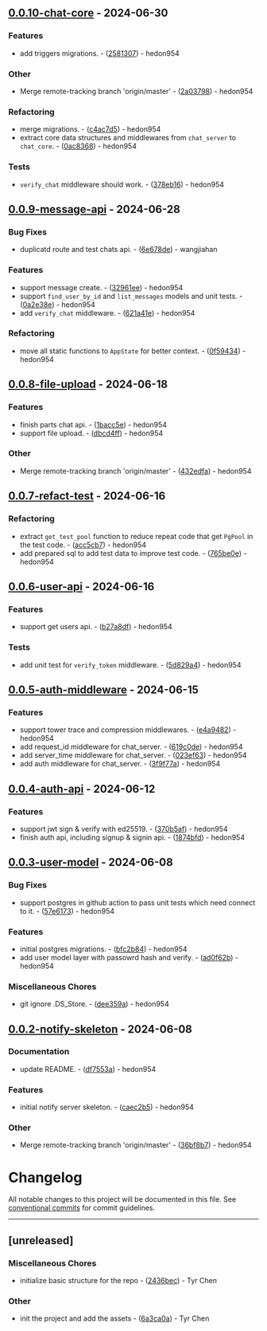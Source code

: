 ## [0.0.10-chat-core](https://github.com/hedon-rust-road/chat/compare/v0.0.9-message-api..v0.0.10-chat-core) - 2024-06-30

### Features

- add triggers migrations. - ([2581307](https://github.com/hedon-rust-road/chat/commit/2581307ef9650ec229b4a43c170745cfc48edbd7)) - hedon954

### Other

- Merge remote-tracking branch 'origin/master' - ([2a03798](https://github.com/hedon-rust-road/chat/commit/2a0379881c7cafb85cae95fdda028555ef9bc77e)) - hedon954

### Refactoring

- merge migrations. - ([c4ac7d5](https://github.com/hedon-rust-road/chat/commit/c4ac7d5b6f4abc91ae005dc30589b8bdbcedc3cd)) - hedon954
- extract core data structures and middlewares from `chat_server` to `chat_core`. - ([0ac8368](https://github.com/hedon-rust-road/chat/commit/0ac836808faa81e931fcede6166f2f04109e8edf)) - hedon954

### Tests

- `verify_chat` middleware should work. - ([378eb16](https://github.com/hedon-rust-road/chat/commit/378eb16ec5825b9a7d3f1beaaf3eb9df606f0818)) - hedon954

<!-- generated by git-cliff -->
## [0.0.9-message-api](https://github.com/hedon-rust-road/chat/compare/v0.0.8-file-upload..v0.0.9-message-api) - 2024-06-28

### Bug Fixes

- duplicatd route and test chats api. - ([6e678de](https://github.com/hedon-rust-road/chat/commit/6e678dedca4fa90b6a9d6f9810d22493ceb046f7)) - wangjiahan

### Features

- support message create. - ([32961ee](https://github.com/hedon-rust-road/chat/commit/32961ee3d3d89e9a39e509002e780672d903816c)) - hedon954
- support `find_user_by_id` and `list_messages` models and unit tests. - ([0a2e38e](https://github.com/hedon-rust-road/chat/commit/0a2e38e3465c76b82b7c3d279dacc9690266a723)) - hedon954
- add `verify_chat` middleware. - ([621a41e](https://github.com/hedon-rust-road/chat/commit/621a41e55d9dc3e0252e31fcd0c83c97b0027468)) - hedon954

### Refactoring

- move all static functions to `AppState` for better context. - ([0f59434](https://github.com/hedon-rust-road/chat/commit/0f594341137b00426acdc33320f539472e5711e4)) - hedon954

<!-- generated by git-cliff -->
## [0.0.8-file-upload](https://github.com/hedon-rust-road/chat/compare/v0.0.7-refact-test..v0.0.8-file-upload) - 2024-06-18

### Features

- finish parts chat api. - ([1bacc5e](https://github.com/hedon-rust-road/chat/commit/1bacc5e87d63841f0e2983bf53d6fb70268dc639)) - hedon954
- support file upload. - ([dbcd4ff](https://github.com/hedon-rust-road/chat/commit/dbcd4ff046888034171742ac42543ac2db83e080)) - hedon954

### Other

- Merge remote-tracking branch 'origin/master' - ([432edfa](https://github.com/hedon-rust-road/chat/commit/432edfad9050f7995fbc16f26d5c06c47a8e49ba)) - hedon954

<!-- generated by git-cliff -->
## [0.0.7-refact-test](https://github.com/hedon-rust-road/chat/compare/v0.0.6-user-api..v0.0.7-refact-test) - 2024-06-16

### Refactoring

- extract `get_test_pool` function to reduce repeat code that get `PgPool` in the test code. - ([acc5cb7](https://github.com/hedon-rust-road/chat/commit/acc5cb7b5ce5a3c5bb1ee08a5c63583b0cc3f0c4)) - hedon954
- add prepared sql to add test data to improve test code. - ([765be0e](https://github.com/hedon-rust-road/chat/commit/765be0ef7c626d14d1036fed2ce7ea97a4313e9e)) - hedon954

<!-- generated by git-cliff -->
## [0.0.6-user-api](https://github.com/hedon-rust-road/chat/compare/v0.0.5-auth-middleware..v0.0.6-user-api) - 2024-06-16

### Features

- support get users api. - ([b27a8df](https://github.com/hedon-rust-road/chat/commit/b27a8df3e9387ddec735544edacd274bcb1da909)) - hedon954

### Tests

- add unit test for `verify_token` middleware. - ([5d829a4](https://github.com/hedon-rust-road/chat/commit/5d829a46cd5da5155658526a60f1fdf26ee104ef)) - hedon954

<!-- generated by git-cliff -->
## [0.0.5-auth-middleware](https://github.com/hedon-rust-road/chat/compare/v0.0.4-auth-api..v0.0.5-auth-middleware) - 2024-06-15

### Features

- support tower trace and compression middlewares. - ([e4a9482](https://github.com/hedon-rust-road/chat/commit/e4a9482920757bf3f090ba434baecec7b0aeb82e)) - hedon954
- add request_id middleware for chat_server. - ([619c0de](https://github.com/hedon-rust-road/chat/commit/619c0de36b99a74b2dafdcb2c7ef853e847e9db0)) - hedon954
- add server_time middleware for chat_server. - ([023ef63](https://github.com/hedon-rust-road/chat/commit/023ef636add52f520cde7ad476dad2c5bbd5ca89)) - hedon954
- add auth middleware for chat_server. - ([3f9f77a](https://github.com/hedon-rust-road/chat/commit/3f9f77acedb7d495a1732835fac097748c796db8)) - hedon954

<!-- generated by git-cliff -->
## [0.0.4-auth-api](https://github.com/hedon-rust-road/chat/compare/v0.0.3-user-model..v0.0.4-auth-api) - 2024-06-12

### Features

- support jwt sign & verify with ed25519. - ([370b5af](https://github.com/hedon-rust-road/chat/commit/370b5af09d0aaa6d7716027d372c299f1ed9f835)) - hedon954
- finish auth api, including signup & signin api. - ([1874bfd](https://github.com/hedon-rust-road/chat/commit/1874bfd732d0cbdb52070d022163f10acd9f2aee)) - hedon954

<!-- generated by git-cliff -->
## [0.0.3-user-model](https://github.com/hedon-rust-road/chat/compare/v0.0.2-notify-skeleton..v0.0.3-user-model) - 2024-06-08

### Bug Fixes

- support postgres in github action to pass unit tests which need connect to it. - ([57e6173](https://github.com/hedon-rust-road/chat/commit/57e6173d254b38eedb25e1340753b3b8a1b8a8ac)) - hedon954

### Features

- initial postgres migrations. - ([bfc2b84](https://github.com/hedon-rust-road/chat/commit/bfc2b846abc761a2cc7643b66e54799d8224b98a)) - hedon954
- add user model layer with passowrd hash and verify. - ([ad0f62b](https://github.com/hedon-rust-road/chat/commit/ad0f62b65ba3be0f47dc62ec008f7916865807cf)) - hedon954

### Miscellaneous Chores

- git ignore .DS_Store. - ([dee359a](https://github.com/hedon-rust-road/chat/commit/dee359a5ba13d8bc4949bfb913eba19c549e840e)) - hedon954

<!-- generated by git-cliff -->
## [0.0.2-notify-skeleton](https://github.com/hedon-rust-road/chat/compare/v0.0.1-chat-skeleton..v0.0.2-notify-skeleton) - 2024-06-08

### Documentation

- update README. - ([df7553a](https://github.com/hedon-rust-road/chat/commit/df7553a4bd64e06b3c883d1fad2589cd3af5b439)) - hedon954

### Features

- initial notify server skeleton. - ([caec2b5](https://github.com/hedon-rust-road/chat/commit/caec2b5c820a7be737f1f60c362f6b2deaee011a)) - hedon954

### Other

- Merge remote-tracking branch 'origin/master' - ([36bf8b7](https://github.com/hedon-rust-road/chat/commit/36bf8b7465cc4fcafaf99fc013e3defeb80e375d)) - hedon954

<!-- generated by git-cliff -->
<!-- generated by git-cliff -->
# Changelog

All notable changes to this project will be documented in this file. See [conventional commits](https://www.conventionalcommits.org/) for commit guidelines.

---
## [unreleased]

### Miscellaneous Chores

- initialize basic structure for the repo - ([2436bec](https://github.com/tyrchen/qdrant-lib/commit/2436bec4a02caac64f6c1f97ca79b6ce745b4f53)) - Tyr Chen

### Other

- init the project and add the assets - ([6a3ca0a](https://github.com/tyrchen/qdrant-lib/commit/6a3ca0a900451c55969cc8dec20afb5351d86599)) - Tyr Chen

<!-- generated by git-cliff -->
